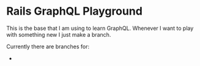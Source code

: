 # Rails GraphQL Playground

This is the base that I am using to learn GraphQL. Whenever I want to play with something new I just make a branch.

Currently there are branches for:

* 
